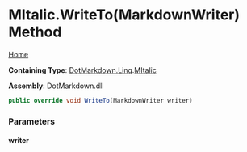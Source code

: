 # MItalic\.WriteTo\(MarkdownWriter\) Method

[Home](../../../../README.md)

**Containing Type**: [DotMarkdown.Linq](../../README.md)\.[MItalic](../README.md)

**Assembly**: DotMarkdown\.dll

```csharp
public override void WriteTo(MarkdownWriter writer)
```

### Parameters

#### writer

